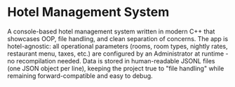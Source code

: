 # Hotel Management System
A console-based hotel management system written in modern C++ that showcases OOP, file handling, and clean separation of concerns. The app is hotel-agnostic: all operational parameters (rooms, room types, nightly rates, restaurant menu, taxes, etc.) are configured by an Administrator at runtime - no recompilation needed. Data is stored in human-readable JSONL files (one JSON object per line), keeping the project true to "file handling" while remaining forward-compatible and easy to debug.
